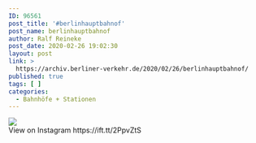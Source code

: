 ```yaml
---
ID: 96561
post_title: '#berlinhauptbahnof'
post_name: berlinhauptbahnof
author: Ralf Reineke
post_date: 2020-02-26 19:02:30
layout: post
link: >
  https://archiv.berliner-verkehr.de/2020/02/26/berlinhauptbahnof/
published: true
tags: [ ]
categories:
  - Bahnhöfe + Stationen
---
```

<div><img src='https://scontent.cdninstagram.com/v/t51.2885-15/sh0.08/e35/s640x640/87800197_194241885150127_4555463364072330515_n.jpg?_nc_ht=scontent.cdninstagram.com&_nc_ohc=tLrt0QuS59MAX_O4HMk&oh=87d8fc040f63bd208515967e0c32ef4d&oe=5E84B352' style='max-width:600px;' /><br/><div>View on Instagram https://ift.tt/2PpvZtS</div></div>